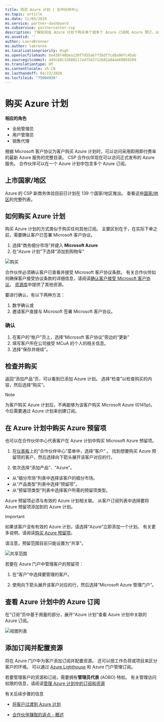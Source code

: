 ```yaml
---
title: 购买 Azure 计划 | 合作伙伴中心
ms.topic: article
ms.date: 11/03/2019
ms.service: partner-dashboard
ms.subservice: partnercenter-csp
description: 了解如何在 Azure 计划下购买单个或多个 Azure 订阅和 Azure 预订，以便配置资源以及查看或添加订阅。
ms.assetid: ''
author: LauraBrenner
ms.author: labrenne
ms.localizationpriority: High
ms.openlocfilehash: be438f48bea120f7d55ab773bdf7cd6a96fc45ab
ms.sourcegitcommit: 449cb8c32880217ad7543712b02a84ae69869289
ms.translationtype: HT
ms.contentlocale: zh-CN
ms.lasthandoff: 04/23/2020
ms.locfileid: "75004936"
---
```

# <a name="purchase-the-azure-plan"></a>购买 Azure 计划

**相应的角色**
-   全局管理员
-   用户管理员
-   销售代理

根据 Microsoft 客户协议为客户购买 Azure 计划时，可以访问采用即用即付费率的最新 Azure 服务的完整目录。 CSP 合作伙伴现在可以访问正式发布的 Azure 服务。 合作伙伴可以在一个 Azure 计划中包含多个 Azure 订阅。 

## <a name="countryregion-availability"></a>上市国家/地区
Azure 的 CSP 新商务体验目前已计划在 139 个国家/地区推出。 查看这些[国家/地区](https://query.prod.cms.rt.microsoft.com/cms/api/am/binary/RE3QN0x)的完整列表。 

## <a name="how-to-purchase-azure-plan"></a>如何购买 Azure 计划

购买 Azure 计划的方式类似于购买任何其他订阅。 主要区别在于，在实际下单之前，需要确认客户已签署 Microsoft 客户协议。

1. 选择“商务细分市场”并键入 **Microsoft Azure**  
2. 在“Azure 计划”下选择“添加到购物车” 

![购买](images/azure/Azurepurchase1.png)

合作伙伴必须确认客户已查看并接受 Microsoft 客户协议条款。 有关合作伙伴如何确保客户接受协议条款的详细信息，请阅读[确认客户接受 Microsoft 客户协议](https://docs.microsoft.com/partner-center/confirm-customer-agreement)。 [资源库](https://partner.microsoft.com/resources/collection/Microsoft-Customer-Agreement-in-the-CSP-program#/)中提供了其他资源。

 要进行确认，有以下两种方法：
1. 数字确认或
2. 邀请客户直接与 Microsoft 签署 Microsoft 客户协议。 

### <a name="to-confirm"></a>确认 

1. 在客户的“帐户”页上，选择“Microsoft 客户协议”旁边的“更新”     
2. 填写客户所在公司接受 MCuA 的个人的相关信息。
3. 选择“保存并继续”。   

## <a name="review-and-buy"></a>检查并购买

返回“添加产品”页，可以看到已添加 Azure 计划。  选择“检查”以检查购买的内容，然后选择“购买”。   

>[!Note]
>为客户购买 Azure 计划后，不再能够为该客户购买 Microsoft Azure (0145p)。 今后需要通过 Azure 计划来创建订阅。

## <a name="purchase-azure-reservations-under-the-azure-plan"></a>在 Azure 计划中购买 Azure 预留项 
  
也可以在合作伙伴中心代表客户在 Azure 计划中购买 Microsoft Azure 预留项。

1. 在[仪表板](https://partner.microsoft.com/dashboard/)上的“合作伙伴中心”菜单中，选择“客户”  。 找到想要购买 Azure 预留项的客户，然后选择向下箭头展开该客户对应的行。 

2. 依次选择“添加产品”、“Azure”。   
- 从“细分市场”列表中选择该客户的细分市场。  
- 从“产品类型”列表中选择“预留项”。   
- 从“预留项类型”列表中选择客户所需的预留项类型。  

Azure 预留项必须与有效的 Azure 计划相关联。 从客户订阅列表中选择要将 Azure 预留项添加到的 Azure 计划。 

>[!Important] 
>如果该客户没有有效的 Azure 计划，请选择“Azure”立即添加一个计划。 有关更多说明，请阅读[购买 Azure 预留项](https://docs.microsoft.com/partner-center/azure-reservations-buying#purchase-azure-reservations)。

请注意，预留范围目前只能设置为“共享”。  

![共享范围](images/azure/addprods1.png)

若要在 Azure 门户中管理客户的预留项： 

1. 在“客户”中选择要管理的客户。  

2. 使用向下箭头展开该客户对应的行，然后选择“Microsoft Azure 管理门户”。   
 
## <a name="view-azure-subscriptions-under-the-azure-plan"></a>查看 Azure 计划中的 Azure 订阅 

在“订阅”页中基于用量的部分，展开“Azure 计划”查看 Azure 计划中关联的 Azure 订阅。  

![视图列表](images/azure/addprods2.png) 


## <a name="add-subscriptions-and-configure-resources"></a>添加订阅并配置资源

将在 Azure 门户中为客户添加订阅并配置资源。 还可以按工作负荷或项目来区分客户的环境。 可以通过 [Azure Lighthouse](https://azure.microsoft.com/services/azure-lighthouse/) 和 Azure 门户管理订阅。 

若要管理客户的资源和订阅，需要拥有**管理员代表** (AOBO) 特权。 有关管理访问权限的信息，请阅读[管理 Azure 计划中的订阅和资源](azure-plan-manage.md)

有关后续步骤的信息

- [将客户过渡到 Azure 计划](azure-plan-transition.md)

- [合作伙伴赚取的返点 - 概述](partner-earned-credit.md)







            




    

  













    



    
